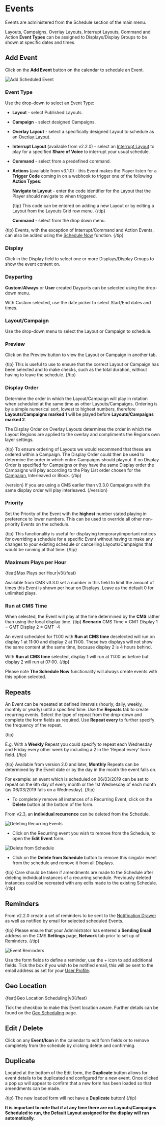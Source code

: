 <!--toc=scheduling-->

# Events

Events are administered from the Schedule section of the main menu.

Layouts, Campaigns, Overlay Layouts, Interrupt Layouts, Command and Action **Event Types** can be assigned to Displays/Display Groups to be shown at specific dates and times.

## Add Event

Click on the **Add Event** button on the calendar to schedule an Event.

![Add Scheduled Event](img\schedule_event_add.png)

### Event Type

Use the drop-down to select an Event Type:

- **Layout** - select Published Layouts.

- **Campaign** - select designed Campaigns. 

- **Overlay Layout** - select a specifically designed Layout to schedule as an [Overlay Layout](layouts_overlay.html).

- **Interrupt Layout** (available from v2.2.0) - select an [Interrupt Layout](layouts_interrupt.html) to play for a specified **Share of Voice** to interrupt your usual schedule.

- **Command** -  select from a predefined command.

- **Actions** (available from v3.1.0) - this Event makes the Player listen for a **Trigger Code** coming in on a webhook to trigger one of the following **Action Types**:

  **Navigate to Layout** - enter the code identifier for the Layout that the Player should navigate to when triggered.

  {tip}
  This code can be entered on adding a new Layout or by editing a Layout from the Layouts Grid row menu.
  {/tip}

  **Command** - select from the drop down menu.

{tip}
Events, with the exception of Interrupt/Command and Action Events, can also be added using the [Schedule Now](scheduling_now.html) function.
{/tip}

### Display 

Click in the Display field to select one or more Displays/Display Groups to show the event content on.

### Dayparting

**Custom**/**Always** or **User** created Dayparts can be selected using the drop-down menu. 

With Custom selected, use the date picker to select Start/End dates and times.

### Layout/Campaign

Use the drop-down menu to select the Layout or Campaign to schedule.

### Preview

Click on the Preview button to view the Layout or Campaign in another tab. 

{tip}
This is useful to use to ensure that the correct Layout or Campaign has been selected and to make checks, such as the total duration, without having to leave the schedule.
{/tip}

### Display Order

Determine the order in which the Layout/Campaign will play in rotation when scheduled at the same time as other Layouts/Campaigns. Ordering is by a simple numerical sort, lowest to highest numbers, therefore **Layouts/Campaigns marked 1** will be played before **Layouts/Campaigns marked 2**.

The Display Order on Overlay Layouts determines the order in which the Layout Regions are applied to the overlay and compliments the Regions own layer settings.

{tip}
To ensure ordering of Layouts we would recommend that these are ordered within a Campaign. The Display Order could then be used to determine the order in which entire Campaigns should playout. If no Display Order is specified for Campaigns or they have the same Display order the Campaigns will play according to the Play List order chosen for the [Campaign](layouts_campaigns), Interleaved or Block.
{/tip}

{version}
If you are using a CMS earlier than v3.3.0 Campaigns with the same display order will play interleaved.
{/version}

### Priority

Set the Priority of the Event with the **highest** number stated playing in preference to lower numbers. This can be used to override all other non-priority Events on the schedule.

 {tip}
This functionality is useful for displaying temporary/important notices for overriding a schedule for a specific Event without having to make any changes to your existing schedule or cancelling Layouts/Campaigns that would be running at that time.
{/tip}

### Maximum Plays per Hour

{feat}Max Plays per Hour|v3{/feat}

Available from CMS v3.3.0 set a number in this field to limit the amount of times this Event is shown per hour on Displays. Leave as the default 0 for unlimited plays.

### Run at CMS Time

When selected, the Event will play at the time determined by the **CMS** rather than using the local display time.
{tip}
**Scenario**
CMS Time = GMT
Display 1 = GMT
Display 2 = GMT -4

An event scheduled for 11:00 with **Run at CMS time** deselected will run on display 1 at 11:00 and display 2 at 11:00. These two displays will not show the same content at the same time, because display 2 is 4 hours behind.

With **Run at CMS time** selected, display 1 will run at 11:00 as before but display 2 will run at 07:00.
{/tip}

Please note **The Schedule Now** functionality will always create events with this option selected.

## Repeats

An Event can be repeated at defined intervals (hourly, daily, weekly, monthly or yearly) until a specified time. Use the **Repeats** tab to create recurring events. Select the type of repeat from the drop-down and complete the form fields as required. Use **Repeat every** to further specify the frequency of the repeat.

{tip}

E.g. With a **Weekly** Repeat you could specify to repeat each Wednesday and Friday every other week by including a 2 in the 'Repeat every' form field.
{/tip}

{tip}
Available from version 2.0 and later, **Monthly** Repeats can be determined by the Event date or by the day in the month the event falls on. 

For example: an event which is scheduled on 06/03/2019 can be set to repeat on the 6th day of every month or the 1st Wednesday of each month (as 06/03/2019 falls on a Wednesday). 
{/tip}

- To completely remove all instances of a Recurring Event, click on the **Delete** button at the bottom of the form.

From v2.3, an **individual recurrence** can be deleted from the Schedule. 

![Deleting Recurring Events](img\v2.3_scheduling_deleting_repeats.png)

- Click on the Recurring event you wish to remove from the Schedule, to open the **Edit Event** form.

![Delete from Schedule](img\v2.3_scheduling_delete_from_schedule.png)

- Click on the **Delete from Schedule** button to remove this singular event from the schedule and remove it from all Displays.

{tip}
Care should  be taken if amendments are made to the Schedule after deleting individual instances of a recurring schedule.  Previously deleted instances could be recreated with any edits made to the existing Schedule.
{/tip}

## Reminders

From v2.2.0 create a set of reminders to be sent to the [Notification Drawer](users_notifications.html) as well as notified by email for selected scheduled Events. 

{tip}
Please ensure that your Administrator has entered a **Sending Email** address on the CMS **Settings** page, **Network** tab prior to set up of Reminders.
{/tip}

![Event Reminders](img\v3_scheduling_event_reminders.png)

Use the form fields to define a reminder, use the + icon to add additional fields.
Tick the box if you wish to be notified email, this will be sent to the email address as set for your [User Profile](users_administration.html>).

## Geo Location

{feat}Geo Location Scheduling|v3{/feat}

Tick the checkbox to make this Event location aware. Further details can be found on the [Geo Scheduling](scheduling_geolocation.html) page.

## Edit / Delete

Click on any **Event/Icon** in the calendar to edit form fields or to remove completely from the schedule by clicking delete and confirming.

## Duplicate

Located at the bottom of the Edit form, the **Duplicate** button allows for event details to be duplicated and configured for a new event. Once clicked a pop up will appear to confirm that a new form has been loaded so that amendments can be made.

{tip}
The new loaded form will not have a **Duplicate** button!
{/tip}

**It is important to note that if at any time there are no Layouts/Campaigns Scheduled to run, the Default Layout assigned for the display will run automatically.**